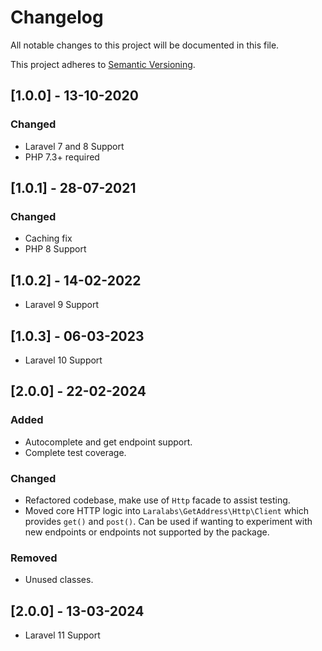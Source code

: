 # Changelog
All notable changes to this project will be documented in this file.

This project adheres to [Semantic Versioning](http://semver.org/spec/v2.0.0.html).

## [1.0.0] - 13-10-2020
### Changed
- Laravel 7 and 8 Support
- PHP 7.3+ required

## [1.0.1] - 28-07-2021
### Changed
- Caching fix
- PHP 8 Support

## [1.0.2] - 14-02-2022
- Laravel 9 Support

## [1.0.3] - 06-03-2023
- Laravel 10 Support

## [2.0.0] - 22-02-2024
### Added
- Autocomplete and get endpoint support.
- Complete test coverage.

### Changed
- Refactored codebase, make use of `Http` facade to assist testing.
- Moved core HTTP logic into `Laralabs\GetAddress\Http\Client` which provides `get()` and `post()`. Can be used if wanting to experiment with new endpoints or endpoints not supported by the package. 

### Removed
- Unused classes.

## [2.0.0] - 13-03-2024
- Laravel 11 Support